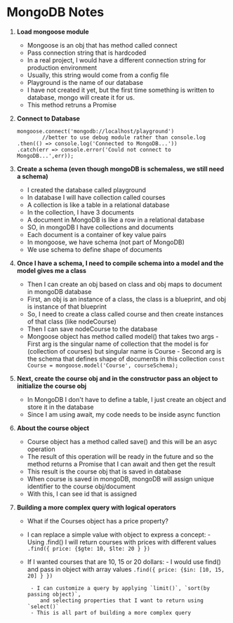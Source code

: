# MongoDB Notes

1. **Load mongoose module**
    - Mongoose is an obj that has method called connect
    - Pass connection string that is hardcoded
    - In a real project, I would have a different connection string for production environment
    - Usually, this string would come from a config file
    - Playground is the name of our database
    - I have not created it yet, but the first time something is written to database,
            mongo will create it for us.
    - This method retruns a Promise
 

2. **Connect to Database**

    ```
    mongoose.connect('mongodb://localhost/playground')
            //better to use debug module rather than console.log
    .then(() => console.log('Connected to MongoDB...'))
    .catch(err => console.error('Could not connect to MongoDB...',err));

    ```
3. **Create a schema (even though mongoDB is schemaless, we still need a schema)**

    - I created the database called playground
    - In database I will have collection called courses
    - A collection is like a table in a relational database
    - In the collection, I have 3 documents
    - A document in MongoDB is like a row in a relational database
    - SO, in mongoDB I have collections and documents
    - Each document is a container of key value pairs
    - In mongoose, we have schema (not part of MongoDB)
    - We use schema to define shape of documents

4. **Once I have a schema, I need to compile schema into a model and the model 
gives me a  class**

    - Then I can create an obj based on class and obj maps to document in mongoDB database
    - First, an obj is an instance of a class, the class is a blueprint, and obj
        is instance of that blueprint
    - So, I need to create a class called course and then create instances of that class (like nodeCourse)
    - Then I can save nodeCourse to the database
    - Mongoose object has method called model() that takes two args
            - First arg is the singular name of collection that the model is for (collection of courses)
                but singular name is Course
            - Second arg is the schema that defines shape of documents in this collection
            `const Course = mongoose.model('Course', courseSchema);`

5. **Next, create the course obj and in the constructor pass an object to initialize the course obj**

    - In MongoDB I don't have to define a table, I just create an object and store it in the database
    - Since I am using await, my code needs to be inside async function

6. **About the course object**

    - Course object has a method called save() and this will be an asyc operation
    - The result of this operation will be ready in the future and so
       the method returns a Promise that I can await and then get the result
    - This result is the course obj that is saved in database
    - When course is saved in mongoDB, mongoDB will assign unique identifier to
        the course obj/document
    - With this, I can see id that is assigned

7. **Building a more complex query with logical operators**

     - What if the Courses object has a price property?
     - I can replace a simple value with object to express a concept:
            - Using .find() I will return courses with prices with different values
            ` .find({ price: {$gte: 10, $lte: 20 } })`
     - If I wanted courses that are 10, 15 or 20 dollars:
            - I would use find() and pass in object with array values
            `.find({ price: {$in: [10, 15, 20] } })`
        
            - I can customize a query by applying `limit()`, `sort(by passing object)`,
               and selecting properties that I want to return using `select()`
            - This is all part of building a more complex query
    

    